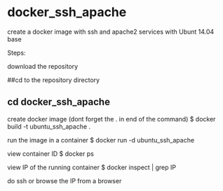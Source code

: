 # docker_ssh_apache

create a docker image with ssh and apache2 services with Ubunt 14.04 base

Steps:

download the repository

##cd to the repository directory
## cd docker_ssh_apache

create docker image (dont forget the . in end of the command)
$ docker build -t ubuntu_ssh_apache .

run the image in a container
$ docker run -d ubuntu_ssh_apache

view container ID
$ docker ps

view IP of the running container
$ docker inspect <containerID> | grep IP

do ssh or browse the IP from a browser

